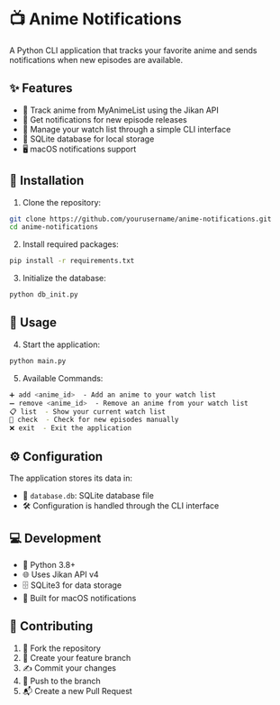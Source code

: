 # 📺 Anime Notifications

A Python CLI application that tracks your favorite anime and sends notifications when new episodes are available.

## ✨ Features

- 🎯 Track anime from MyAnimeList using the Jikan API
- 🔔 Get notifications for new episode releases
- 📝 Manage your watch list through a simple CLI interface
- 💾 SQLite database for local storage
- 🖥️ macOS notifications support

## 🚀 Installation

1. Clone the repository:

```bash
git clone https://github.com/yourusername/anime-notifications.git
cd anime-notifications
```

2. Install required packages:

```bash
pip install -r requirements.txt
```

3. Initialize the database:

```bash
python db_init.py
```

## 📖 Usage

4. Start the application:

```bash
python main.py
```

5. Available Commands:

```bash
➕ add <anime_id>  - Add an anime to your watch list
➖ remove <anime_id>  - Remove an anime from your watch list
📋 list  - Show your current watch list
🔄 check  - Check for new episodes manually
❌ exit  - Exit the application
```

## ⚙️ Configuration

The application stores its data in:

- 📁 `database.db`: SQLite database file
- 🛠️ Configuration is handled through the CLI interface

## 💻 Development

- 🐍 Python 3.8+
- 🌐 Uses Jikan API v4
- 🗄️ SQLite3 for data storage
- 🍎 Built for macOS notifications

## 🤝 Contributing

1. 🔱 Fork the repository
2. 🌿 Create your feature branch
3. ✍️ Commit your changes
4. 🚀 Push to the branch
5. 📬 Create a new Pull Request
